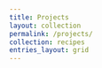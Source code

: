 ```yaml
---
title: Projects
layout: collection
permalink: /projects/
collection: recipes
entries_layout: grid
---
```

